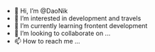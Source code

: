 - 👋 Hi, I’m @DaoNik
- 👀 I’m interested in development and travels
- 🌱 I’m currently learning frontent development
- 💞️ I’m looking to collaborate on ...
- 📫 How to reach me ...

<!---
DaoNik/DaoNik is a ✨ special ✨ repository because its `README.md` (this file) appears on your GitHub profile.
You can click the Preview link to take a look at your changes.
--->
